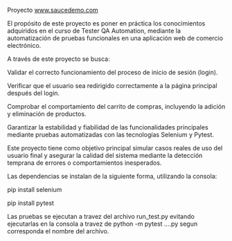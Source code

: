 Proyecto www.saucedemo.com

El propósito de este proyecto es poner en práctica los conocimientos adquiridos en el curso de Tester QA Automation, mediante la automatización de pruebas funcionales en una aplicación web de comercio electrónico.

A través de este proyecto se busca:

Validar el correcto funcionamiento del proceso de inicio de sesión (login).

Verificar que el usuario sea redirigido correctamente a la página principal después del login.

Comprobar el comportamiento del carrito de compras, incluyendo la adición y eliminación de productos.

Garantizar la estabilidad y fiabilidad de las funcionalidades principales mediante pruebas automatizadas con las tecnologías Selenium y Pytest.

Este proyecto tiene como objetivo principal simular casos reales de uso del usuario final y asegurar la calidad del sistema mediante la detección temprana de errores o comportamientos inesperados.

Las dependencias se instalan de la siguiente forma, utilizando la consola:

pip install selenium

pip install pytest

Las pruebas se ejecutan a travez del archivo run_test.py evitando ejecutarlas en la consola a travez de python -m pytest ....py segun corresponda el nombre del archivo.


